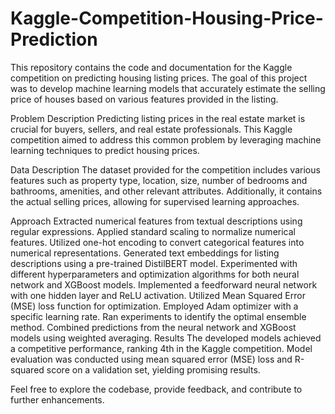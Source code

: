 # Kaggle-Competition-Housing-Price-Prediction
This repository contains the code and documentation for the Kaggle competition on predicting housing listing prices. The goal of this project was to develop machine learning models that accurately estimate the selling price of houses based on various features provided in the listing.

Problem Description
Predicting listing prices in the real estate market is crucial for buyers, sellers, and real estate professionals. This Kaggle competition aimed to address this common problem by leveraging machine learning techniques to predict housing prices.

Data Description
The dataset provided for the competition includes various features such as property type, location, size, number of bedrooms and bathrooms, amenities, and other relevant attributes. Additionally, it contains the actual selling prices, allowing for supervised learning approaches.

Approach
Extracted numerical features from textual descriptions using regular expressions.
Applied standard scaling to normalize numerical features.
Utilized one-hot encoding to convert categorical features into numerical representations.
Generated text embeddings for listing descriptions using a pre-trained DistilBERT model.
Experimented with different hyperparameters and optimization algorithms for both neural network and XGBoost models.
Implemented a feedforward neural network with one hidden layer and ReLU activation.
Utilized Mean Squared Error (MSE) loss function for optimization.
Employed Adam optimizer with a specific learning rate.
Ran experiments to identify the optimal ensemble method.
Combined predictions from the neural network and XGBoost models using weighted averaging.
Results
The developed models achieved a competitive performance, ranking 4th in the Kaggle competition. Model evaluation was conducted using mean squared error (MSE) loss and R-squared score on a validation set, yielding promising results.

Feel free to explore the codebase, provide feedback, and contribute to further enhancements. 
